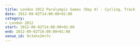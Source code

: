 ```yaml
---
title: London 2012 Paralympic Games (Day 4) - Cycling, Track
date: 2012-09-02T14:00:00+01:00
category:
- London 2012
start: 2012-09-02T14:00:00+01:00
end: 2012-09-02T16:00:00+01:00
venue_id: 9c3xhx2m+7v
---
```

